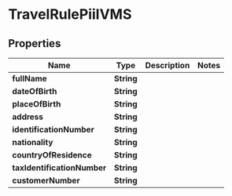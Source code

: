 

# TravelRulePiiIVMS


## Properties

| Name | Type | Description | Notes |
|------------ | ------------- | ------------- | -------------|
|**fullName** | **String** |  |  |
|**dateOfBirth** | **String** |  |  |
|**placeOfBirth** | **String** |  |  |
|**address** | **String** |  |  |
|**identificationNumber** | **String** |  |  |
|**nationality** | **String** |  |  |
|**countryOfResidence** | **String** |  |  |
|**taxIdentificationNumber** | **String** |  |  |
|**customerNumber** | **String** |  |  |



